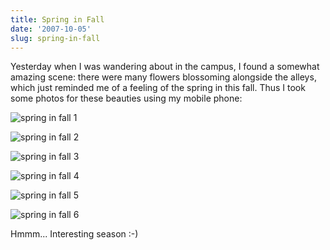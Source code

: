 ```yaml
---
title: Spring in Fall
date: '2007-10-05'
slug: spring-in-fall
---
```


Yesterday when I was wandering about in the campus, I found a somewhat amazing scene: there were many flowers blossoming alongside the alleys, which just reminded me of a feeling of the spring in this fall. Thus I took some photos for these beauties using my mobile phone:

![spring in fall 1](https://db.yihui.org/imgur/d1DXZ.jpg)

![spring in fall 2](https://db.yihui.org/imgur/AePr1.jpg)

![spring in fall 3](https://db.yihui.org/imgur/T2hkU.jpg)

![spring in fall 4](https://db.yihui.org/imgur/fx3Wa.jpg)

![spring in fall 5](https://db.yihui.org/imgur/GQxnY.jpg)

![spring in fall 6](https://db.yihui.org/imgur/qqnTu.jpg)

Hmmm... Interesting season :-)

